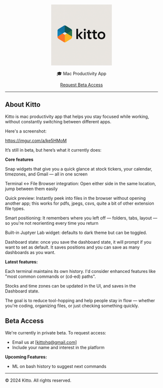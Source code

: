 
<div align="center">
  <img src="assets/kitto-logo.png" alt="Kitto" width="200">
  
  <p>🎓 Mac Productivity App</p>
  
  <p>
    <a href="mailto:kittohq@gmail.com">Request Beta Access</a>
  </p>
</div>

---

## About Kitto

Kitto is mac productivity app that helps you stay focused while working, without constantly switching between different apps.

Here's a screenshot:

https://imgur.com/a/ke5HMoM

It’s still in beta, but here’s what it currently does:

**Core features**

Snap widgets that give you a quick glance at stock tickers, your calendar, timezones, and Gmail — all in one screen

Terminal ↔ File Browser integration: Open either side in the same location, jump between them easily

Quick preview: Instantly peek into files in the browser without opening another app; this works for pdfs, jpegs, csvs, quite a bit of other extension file types.

Smart positioning: It remembers where you left off — folders, tabs, layout — so you're not reorienting every time you return

Built-in Juptyer Lab widget: defaults to dark theme but can be toggled.

Dashboard state: once you save the dashboard state, it will prompt if you want to set as default. It saves positions and you can save as many dashboards as you want.

**Latest features:**

Each terminal maintains its own history. I'd consider enhanced features like "most common commands or (cd-ed) paths".

Stocks and time zones can be updated in the UI, and saves in the Dashboard state.

The goal is to reduce tool-hopping and help people stay in flow — whether you're coding, organizing files, or just checking something quickly.

## Beta Access

We're currently in private beta. To request access:
- Email us at [kittohq@gmail.com]
- Include your name and interest in the platform


**Upcoming Features:**
- ML on bash history to suggest next commands

---

© 2024 Kitto. All rights reserved.
